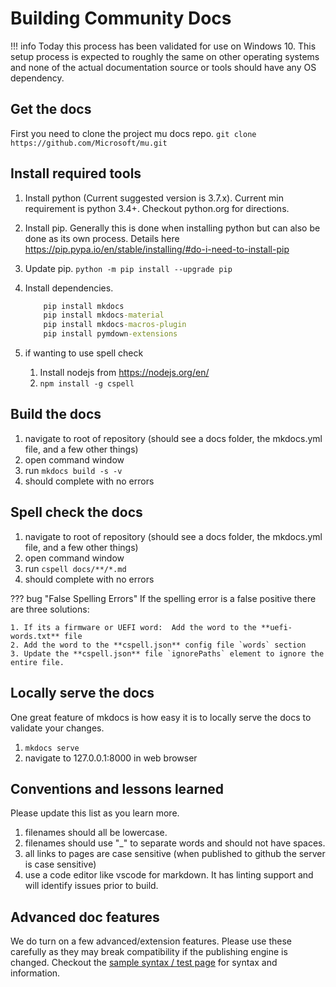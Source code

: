 # Building Community Docs

!!! info
    Today this process has been validated for use on Windows 10. This setup process is expected to roughly the same on other operating systems
    and none of the actual documentation source or tools should have any OS dependency.

## Get the docs

First you need to clone the project mu docs repo.
  `git clone https://github.com/Microsoft/mu.git`

## Install required tools

1. Install python (Current suggested version is 3.7.x).  Current min requirement is python 3.4+.  Checkout python.org for directions.
2. Install pip.  Generally this is done when installing python but can also be done as its own process.  Details here https://pip.pypa.io/en/stable/installing/#do-i-need-to-install-pip
3. Update pip. `python -m pip install --upgrade pip`
4. Install dependencies.

    ``` cmd
        pip install mkdocs
        pip install mkdocs-material
        pip install mkdocs-macros-plugin
        pip install pymdown-extensions
    ```

5. if wanting to use spell check

    1. Install nodejs from https://nodejs.org/en/
    2. `npm install -g cspell`

## Build the docs

1. navigate to root of repository (should see a docs folder, the mkdocs.yml file, and a few other things)
2. open command window
3. run `mkdocs build -s -v`
4. should complete with no errors

## Spell check the docs

1. navigate to root of repository (should see a docs folder, the mkdocs.yml file, and a few other things)
2. open command window
3. run `cspell docs/**/*.md`
4. should complete with no errors

??? bug "False Spelling Errors"
    If the spelling error is a false positive there are three solutions:

    1. If its a firmware or UEFI word:  Add the word to the **uefi-words.txt** file
    2. Add the word to the **cspell.json** config file `words` section
    3. Update the **cspell.json** file `ignorePaths` element to ignore the entire file.

## Locally serve the docs

One great feature of mkdocs is how easy it is to locally serve the docs to validate your changes.

1. `mkdocs serve`
2. navigate to 127.0.0.1:8000 in web browser

## Conventions and lessons learned

Please update this list as you learn more.

1. filenames should all be lowercase.  
2. filenames should use "_" to separate words and should not have spaces.  
3. all links to pages are case sensitive (when published to github the server is case sensitive)
4. use a code editor like vscode for markdown.  It has linting support and will identify issues prior to build.

## Advanced doc features

We do turn on a few advanced/extension features.  Please use these carefully as they may break compatibility if the publishing engine is changed.  Checkout the [sample syntax / test page](doc_sample_test.md) for syntax and information.
